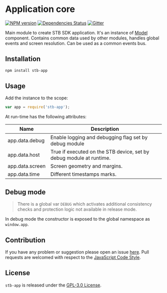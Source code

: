 Application core
================

[![NPM version](https://img.shields.io/npm/v/stb-app.svg?style=flat-square)](https://www.npmjs.com/package/stb-app)
[![Dependencies Status](https://img.shields.io/david/stbsdk/app.svg?style=flat-square)](https://david-dm.org/stbsdk/app)
[![Gitter](https://img.shields.io/badge/gitter-join%20chat-blue.svg?style=flat-square)](https://gitter.im/DarkPark/stbsdk)


Main module to create STB SDK application. It's an instance of [Model](https://github.com/stbsdk/model) component.
Contains common data used by other modules, handles global events and screen resolution.
Can be used as a common events bus.


## Installation ##

```bash
npm install stb-app
```


## Usage ##

Add the instance to the scope:

```js
var app = require('stb-app');
```

At run-time has the following attributes:

 Name            | Description
-----------------|-------------
 app.data.debug  | Enable logging and debugging flag set by debug module
 app.data.host   | True if executed on the STB device, set by debug module at runtime.
 app.data.screen | Screen geometry and margins.
 app.data.time   | Different timestamps marks.



## Debug mode ##

> There is a global var `DEBUG` which activates additional consistency checks and protection logic not available in release mode.

In debug mode the constructor is exposed to the global namespace as `window.app`.


## Contribution ##

If you have any problem or suggestion please open an issue [here](https://github.com/stbsdk/app/issues).
Pull requests are welcomed with respect to the [JavaScript Code Style](https://github.com/DarkPark/jscs).


## License ##

`stb-app` is released under the [GPL-3.0 License](http://opensource.org/licenses/GPL-3.0).
